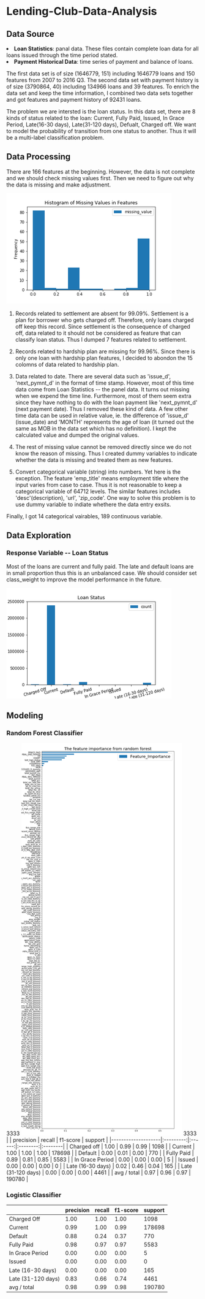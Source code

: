 # Lending-Club-Data-Analysis
## Data Source
<li> <strong>Loan Statistics</strong>: panal data. These files contain complete loan data for all loans issued through the time period stated. </li>
<li><strong>Payment Historical Data</strong>: time series of payment and balance of loans.</li> 

The first data set is of size (1646779, 151) including 1646779  loans and 150 features from 2007 to 2016 Q3. The second data set with payment history is of size (3790864, 40) including 134966 loans and 39 features. To enrich the data set and keep the time information, I combined two data sets together and got features and payment history of 92431 loans. 

The problem we are intersted is the loan status. In this data set, there are 8 kinds of status related to the loan: Current, Fully Paid, Issued, In Grace Period, Late(16-30 days), Late(31-120 days), Defualt, Charged off. We want to model the probability of transition from one status to another. Thus it will be a multi-label classification problem. 

## Data Processing
There are 166 features at the beginning. However, the data is not complete and we should check missing values first. Then we need to figure out why the data is missing and make adjustment.

<img src="/image/missing_value_dist.png">

1. Records related to settlement are absent for 99.09%. Settlement is a plan for borrower who gets charged off. Therefore, only loans charged off keep this record. Since settlement is the consequence of charged off, data related to it should not be considered as feature that can classify loan status. Thus I dumped 7 features related to settlement.

2. Records related to hardship plan are missing for 99.96%. Since there is only one loan with hardship plan features, I decided to abondon the 15 colomns of data related to hardship plan.

3. Data related to date. There are several data such as 'issue_d', 'next_pymnt_d' in the format of time stamp. However, most of this time data come from Loan Statistics -- the panel data. It turns out missing when we expend the time line. Furthermore, most of them seem extra since they have nothing to do with the loan payment like 'next_pymnt_d' (next payment date). Thus I removed these kind of data. A few other time data can be used in relative value, ie. the difference of 'issue_d' (issue_date) and 'MONTH' represents the age of loan (it turned out the same as MOB in the data set which has no definition). I kept the calculated value and dumped the original values. 

4. The rest of missing value cannot be removed directly since we do not know the reason of missing. Thus I created dummy variables to indicate whether the data is missing and treated them as new features.

5. Convert categorical variable (string) into numbers. Yet here is the exception. The feature 'emp_title' means employment title where the input varies from case to case. Thus it is not reasonable to keep a categorical variable of 64712 levels. The similar features includes 'desc'(description), 'url', 'zip_code'. One way to solve this problem is to use dummy variable to indiate whethere the data entry exsits.

Finally, I got 14 categorical vairables, 189 continuous variable.

## Data Exploration
### Response Variable -- Loan Status
Most of the loans are current and fully paid. The late and default loans are in small proportion thus this is an unbalanced case. We should consider set class_weight to improve the model performance in the future.

<img src="/image/loan_status_dist.png">

## Modeling
### Random Forest Classifier
3333
<img src="/image/feature_importance.png">
3333
|                    | precision | recall | f1-score | support |
|--------------------|:---------:|:------:|:--------:|:--------|
| Charged off        |      1.00 |   0.99 |     0.99 |    1098 |
| Current            |      1.00 |   1.00 |     1.00 |  178698 |
| Default            |     0.00  |  0.01  |  0.00    |     770 |
| Fully Paid         |      0.89 |  0.81  |    0.85  |    5583 |
| In Grace Period    |   0.00    |  0.00  |    0.00  |       5 |
| Issued             |    0.00   |   0.00 |    0.00  |     0   |
| Late (16-30 days)  |    0.02   |  0.46  |  0.04    |    165  |
| Late (31-120 days) |    0.00   |  0.00  |   0.00   |   4461  |
| avg / total        |    0.97   |   0.96 |    0.97  |  190780 |

### Logistic Classifier

|                   | precision |   recall | f1-score |  support|
|-------------------|:----------|:---------|:---------|:--------|
|       Charged Off |      1.00 |     1.00 |     1.00 |     1098|
|           Current |      0.99 |     1.00 |     0.99 |   178698|
|           Default |      0.88 |     0.24 |     0.37 |      770|
|        Fully Paid |      0.98 |     0.97 |     0.97 |     5583|
|   In Grace Period |      0.00 |     0.00 |     0.00 |        5|
|            Issued |      0.00 |     0.00 |     0.00 |        0|
| Late (16-30 days) |      0.00 |     0.00 |     0.00 |      165|
|Late (31-120 days) |      0.83 |     0.66 |     0.74 |     4461|
|       avg / total |      0.98 |     0.99 |     0.98 |   190780|
